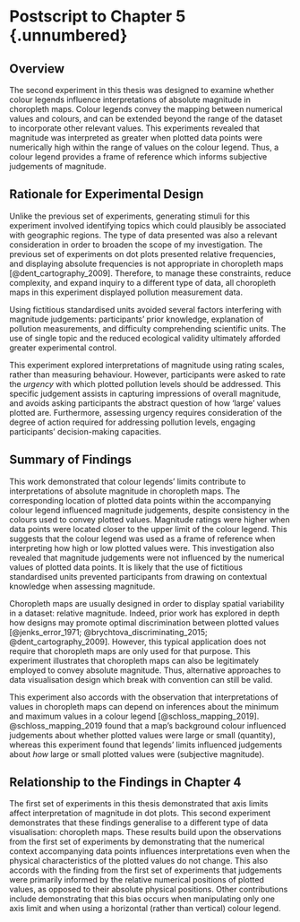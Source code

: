 # Postscript to Chapter 5 {.unnumbered}

## Overview

The second experiment in this thesis was designed to examine whether colour legends influence interpretations of absolute magnitude in choropleth maps. Colour legends convey the mapping between numerical values and colours, and can be extended beyond the range of the dataset to incorporate other relevant values. This experiments revealed that magnitude was interpreted as greater when plotted data points were numerically high within the range of values on the colour legend. Thus, a colour legend provides a frame of reference which informs subjective judgements of magnitude.

## Rationale for Experimental Design

Unlike the previous set of experiments, generating stimuli for this experiment involved identifying topics which could plausibly be associated with geographic regions. The type of data presented was also a relevant consideration in order to broaden the scope of my investigation. The previous set of experiments on dot plots presented relative frequencies, and displaying absolute frequencies is not appropriate in choropleth maps [@dent_cartography_2009]. Therefore, to manage these constraints, reduce complexity, and expand inquiry to a different type of data, all choropleth maps in this experiment displayed pollution measurement data. 

Using fictitious standardised units avoided several factors interfering with magnitude judgements: participants’ prior knowledge, explanation of pollution measurements, and difficulty comprehending scientific units. The use of single topic and the reduced ecological validity ultimately afforded greater experimental control.

This experiment explored interpretations of magnitude using rating scales, rather than measuring behaviour. However, participants were asked to rate the *urgency* with which plotted pollution levels should be addressed. This specific judgement assists in capturing impressions of overall magnitude, and avoids asking participants the abstract question of how ‘large’ values plotted are. Furthermore, assessing urgency requires consideration of the degree of action required for addressing pollution levels, engaging participants’ decision-making capacities.

## Summary of Findings

This work demonstrated that colour legends’ limits contribute to interpretations of absolute magnitude in choropleth maps. The corresponding location of plotted data points within the accompanying colour legend influenced magnitude judgements, despite consistency in the colours used to convey plotted values. Magnitude ratings were higher when data points were located closer to the upper limit of the colour legend. This suggests that the colour legend was used as a frame of reference when interpreting how high or low plotted values were. This investigation also revealed that magnitude judgements were not influenced by the numerical values of plotted data points. It is likely that the use of fictitious standardised units prevented participants from drawing on contextual knowledge when assessing magnitude. 

Choropleth maps are usually designed in order to display spatial variability in a dataset: relative magnitude. Indeed, prior work has explored in depth how designs may promote optimal discrimination between plotted values [@jenks_error_1971; @brychtova_discriminating_2015; @dent_cartography_2009]. However, this typical application does not require that choropleth maps are only used for that purpose. This experiment illustrates that choropleth maps can also be legitimately employed to convey absolute magnitude. Thus, alternative approaches to data visualisation design which break with convention can still be valid.

This experiment also accords with the observation that interpretations of values in choropleth maps can depend on inferences about the minimum and maximum values in a colour legend [@schloss_mapping_2019]. @schloss_mapping_2019 found that a map’s background colour influenced judgements about whether plotted values were large or small (quantity), whereas this experiment found that legends’ limits influenced judgements about *how* large or small plotted values were (subjective magnitude).

## Relationship to the Findings in Chapter 4

The first set of experiments in this thesis demonstrated that axis limits affect interpretation of magnitude in dot plots. This second experiment demonstrates that these findings generalise to a different type of data visualisation: choropleth maps. These results build upon the observations from the first set of experiments by demonstrating that the numerical context accompanying data points influences interpretations even when the physical characteristics of the plotted values do not change. This also accords with the finding from the first set of experiments that judgements were primarily informed by the relative numerical positions of plotted values, as opposed to their absolute physical positions. Other contributions include demonstrating that this bias occurs when manipulating only one axis limit and when using a horizontal (rather than vertical) colour legend.

